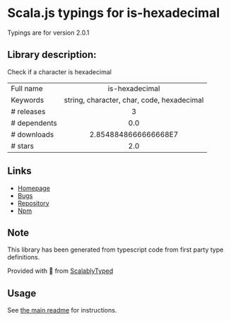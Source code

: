 
# Scala.js typings for is-hexadecimal

Typings are for version 2.0.1

## Library description:
Check if a character is hexadecimal

|                    |                 |
| ------------------ | :-------------: |
| Full name          | is-hexadecimal |
| Keywords           | string, character, char, code, hexadecimal |
| # releases         | 3 |
| # dependents       | 0.0 |
| # downloads        | 2.8548848666666668E7 |
| # stars            | 2.0 |

## Links
- [Homepage](https://github.com/wooorm/is-hexadecimal#readme)
- [Bugs](https://github.com/wooorm/is-hexadecimal/issues)
- [Repository](https://github.com/wooorm/is-hexadecimal)
- [Npm](https://www.npmjs.com/package/is-hexadecimal)
    


## Note
This library has been generated from typescript code from first party type definitions.

Provided with :purple_heart: from [ScalablyTyped](https://github.com/oyvindberg/ScalablyTyped)

## Usage
See [the main readme](../../readme.md) for instructions.


